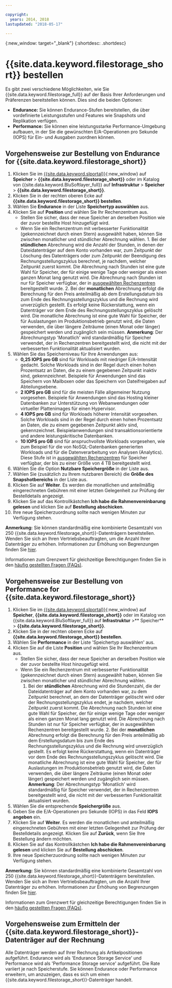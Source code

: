 ```yaml
---

copyright:
  years: 2014, 2018
lastupdated: "2018-05-17"

---
```

{:new_window: target="_blank"}
{:shortdesc: .shortdesc}

# {{site.data.keyword.filestorage_short}} bestellen 

Es gibt zwei verschiedene Möglichkeiten, wie Sie {{site.data.keyword.filestorage_full}} auf der Basis Ihrer Anforderungen und Präferenzen bereitstellen können. Dies sind die beiden Optionen:

- **Endurance:** Sie können Endurance-Stufen bereitstellen, die über vordefinierte Leistungsstufen und Features wie Snapshots und Replikation verfügen.
- **Performance:** Sie können eine leistungsstarke Performance-Umgebung aufbauen, in der Sie die gewünschten E/A-Operationen pro Sekunde (IOPS) für Ein- und Ausgaben zuordnen können.

## Vorgehensweise zur Bestellung von Endurance for {{site.data.keyword.filestorage_short}}

1. Klicken Sie im [{{site.data.keyword.slportal}}](https://control.softlayer.com/){:new_window} auf **Speicher** > **{{site.data.keyword.filestorage_short}}** oder im Katalog von {{site.data.keyword.BluSoftlayer_full}} auf **Infrastruktur** > **Speicher** > **{{site.data.keyword.filestorage_short}}**.
2. Klicken Sie in der rechten oberen Ecke auf **{{site.data.keyword.filestorage_short}} bestellen**. 
3. Wählen Sie **Endurance** in der Liste **Speichertyp auswählen** aus.
4. Klicken Sie auf **Position** und wählen Sie Ihr Rechenzentrum aus.
   - Stellen Sie sicher, dass der neue Speicher an derselben Position wie der zuvor bestellte Host hinzugefügt wird.
   - Wenn Sie ein Rechenzentrum mit verbesserter Funktionalität (gekennzeichnet durch einen Stern) ausgewählt haben, können Sie zwischen monatlicher und stündlicher Abrechnung wählen. 1. Bei
der **stündlichen** Abrechnung wird die Anzahl der Stunden, in denen der Dateidatenträger auf dem Konto vorhanden war, zum Zeitpunkt der Löschung des Datenträgers oder zum Zeitpunkt der Beendigung des Rechnungsstellungszyklus berechnet, je nachdem, welcher Zeitpunkt zuerst kommt. Die Abrechnung nach Stunden ist eine gute Wahl für Speicher, der für einige wenige Tage oder weniger als einen ganzen Monat lang genutzt wird. Die Abrechnung nach Stunden ist nur für Speicher verfügbar, der in [ausgewählten Rechenzentren](new-ibm-block-and-file-storage-location-and-features.html) bereitgestellt wurde. 
     2. Bei der **monatlichen** Abrechnung erfolgt die Berechnung für den Preis anteilmäßig ab dem Erstellungsdatum bis zum Ende des Rechnungsstellungszyklus und die Rechnung wird unverzüglich gestellt. Es erfolgt keine Rückerstattung, wenn ein Datenträger vor dem Ende des Rechnungsstellungszyklus gelöscht wird. Die monatliche Abrechnung ist eine gute Wahl für Speicher, der für Auslastungen im Produktionsbetrieb genutzt wird, die Daten verwenden, die über längere Zeiträume (einen Monat oder länger) gespeichert werden und zugänglich sein müssen.
     **Anmerkung**: Der Abrechnungstyp 'Monatlich' wird standardmäßig für Speicher verwendet, der in Rechenzentren bereitgestellt wird, die nicht mit der verbesserten Funktionalität aktualisiert wurden.
5. Wählen Sie das Speicherniveau für Ihre Anwendungen aus:
    - **0,25 IOPS pro GB** sind für Workloads mit niedriger E/A-Intensität gedacht. Solche Workloads sind in der Regel durch einen hohen Prozentsatz an Daten, die zu einem gegebenen Zeitpunkt inaktiv sind, gekennzeichnet. Beispiele für Anwendungen sind das Speichern von Mailboxen oder das Speichern von Dateifreigaben auf Abteilungsebene.
    - **2 IOPS pro GB** sind für die meisten Fälle allgemeiner Nutzung vorgesehen. Beispiele für Anwendungen sind das Hosting kleiner Datenbanken zur Unterstützung von Webanwendungen oder virtueller Plattenimages für einen Hypervisor.
    - **4 IOPS pro GB** sind für Workloads höherer Intensität vorgesehen. Solche Workloads sind in der Regel durch einen hohen Prozentsatz an Daten, die zu einem gegebenen Zeitpunkt aktiv sind, gekennzeichnet. Beispielanwendungen sind transaktionsorientierte und andere leistungskritische Datenbanken.
    - **10 IOPS pro GB** sind für anspruchvollste Workloads vorgesehen, wie zum Beispiel für die von NoSQL-Datenbanken generierten Workloads und für die Datenverarbeitung von Analysen (Analytics). Diese Stufe ist in [ausgewählten Rechenzentren](new-ibm-block-and-file-storage-location-and-features.html) für Speicher verfügbar, der bis zu einer Größe von 4 TB bereitgestellt wird.
6. Wählen Sie die Option **Nutzbare Speichergröße** in der Liste aus.
7. Wählen Sie (zusätzlich zu Ihrem nutzbaren Bereich) die **Größe des Snapshotbereichs** in der Liste aus.
8. Klicken Sie auf **Weiter**. Es werden die monatlichen und anteilmäßig eingerechneten Gebühren mit einer letzten Gelegenheit zur Prüfung der Bestelldetails angezeigt.
9. Klicken Sie auf das Kontrollkästchen **Ich habe die Rahmenvereinbarung gelesen** und klicken Sie auf **Bestellung abschicken**.
10. Ihre neue Speicherzuordnung sollte nach wenigen Minuten zur Verfügung stehen.

**Anmerkung:** Sie können standardmäßig eine kombinierte Gesamtzahl von 250 {{site.data.keyword.filestorage_short}}-Datenträgern bereitstellen. Wenden Sie sich an Ihren Vertriebsbeauftragten, um die Anzahl Ihrer Datenträger zu erhöhen. Informationen zur Erhöhung von Begrenzungen finden Sie [hier](managing-storage-limits.html).

Informationen zum Grenzwert für gleichzeitige Berechtigungen finden Sie in den [häufig gestellten Fragen (FAQs)](File-Storage-FAQ.html).

## Vorgehensweise zur Bestellung von Performance for {{site.data.keyword.filestorage_short}}

1. Klicken Sie im [{{site.data.keyword.slportal}}](https://control.softlayer.com/){:new_window} auf **Speicher**, **{{site.data.keyword.filestorage_short}}** oder im Katalog von {{site.data.keyword.BluSoftlayer_full}} auf **Infrastruktur** >** Speicher** > **{{site.data.keyword.filestorage_short}}**.
2. Klicken Sie in der rechten oberen Ecke auf **{{site.data.keyword.filestorage_short}} bestellen**. 
3. Wählen Sie **Performance** in der Liste 'Speichertyp auswählen' aus.
4. Klicken Sie auf die Liste **Position** und wählen Sie Ihr Rechenzentrum aus.
    - Stellen Sie sicher, dass der neue Speicher an derselben Position wie der zuvor bestellte Host hinzugefügt wird.
    - Wenn Sie ein Rechenzentrum mit verbesserter Funktionalität (gekennzeichnet durch einen Stern) ausgewählt haben, können Sie zwischen monatlicher und stündlicher Abrechnung wählen.  
       1. Bei der **stündlichen** Abrechnung wird die Stundenzahl, die der Dateidatenträger auf dem Konto vorhanden war, zu dem Zeitpunkt berechnet, an dem der Datenträger gelöscht wird oder der Rechnungsstellungszyklus endet, je nachdem, welcher Zeitpunkt zuerst kommt. Die Abrechnung nach Stunden ist eine gute Wahl für Speicher, der für einige wenige Tage oder weniger als einen ganzen Monat lang genutzt wird. Die Abrechnung nach Stunden ist nur für Speicher verfügbar, der in ausgewählten Rechenzentren bereitgestellt wurde. 2. Bei der **monatlichen** Abrechnung erfolgt die Berechnung für den Preis anteilmäßig ab dem Erstellungsdatum bis zum Ende des Rechnungsstellungszyklus und die Rechnung wird unverzüglich gestellt. Es erfolgt keine Rückerstattung, wenn ein Datenträger vor dem Ende des Rechnungsstellungszyklus gelöscht wird. Die monatliche Abrechnung ist eine gute Wahl für Speicher, der für Auslastungen im Produktionsbetrieb genutzt wird, die Daten verwenden, die über längere Zeiträume (einen Monat oder länger) gespeichert werden und zugänglich sein müssen.
       **Anmerkung**: Der Abrechnungstyp 'Monatlich' wird standardmäßig für Speicher verwendet, der in Rechenzentren bereitgestellt wird, die nicht mit der verbesserten Funktionalität aktualisiert wurden.  
5. Wählen Sie die entsprechende **Speichergröße** aus.
6. Geben Sie die E/A-Operationen pro Sekunde (IOPS) in das Feld **IOPS angeben** ein.
7. Klicken Sie auf **Weiter**. Es werden die monatlichen und anteilmäßig eingerechneten Gebühren mit einer letzten Gelegenheit zur Prüfung der Bestelldetails angezeigt. Klicken Sie auf **Zurück**, wenn Sie Ihre Bestellung ändern möchten.
8. Klicken Sie auf das Kontrollkästchen **Ich habe die Rahmenvereinbarung gelesen** und klicken Sie auf **Bestellung abschicken**.
9. Ihre neue Speicherzuordnung sollte nach wenigen Minuten zur Verfügung stehen.

**Anmerkung:** Sie können standardmäßig eine kombinierte Gesamtzahl von 250 {{site.data.keyword.filestorage_short}}-Datenträgern bereitstellen. Wenden Sie sich an Ihren Vertriebsbeauftragten, um die Anzahl Ihrer Datenträger zu erhöhen. Informationen zur Erhöhung von Begrenzungen finden Sie [hier](managing-storage-limits.html).

Informationen zum Grenzwert für gleichzeitige Berechtigungen finden Sie in den [häufig gestellten Fragen (FAQs)](File-Storage-FAQ.html).

## Vorgehensweise zum Ermitteln der {{site.data.keyword.filestorage_short}}-Datenträger auf der Rechnung

Alle Datenträger werden auf Ihrer Rechnung als Artikelpositionen aufgeführt. Endurance wird als 'Endurance Storage Service' und Performance wird als 'Performance Storage service' aufgeführt. Die Rate variiert je nach Speicherstufe. Sie können Endurance oder Performance erweitern, um anzuzeigen, dass es sich um einen {{site.data.keyword.filestorage_short}}-Datenträger handelt.

